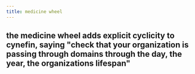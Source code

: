 ```yaml
---
title: medicine wheel
---
```


## the medicine wheel adds explicit cyclicity to cynefin, saying "check that your organization is passing through domains through the day, the year, the organizations lifespan"
